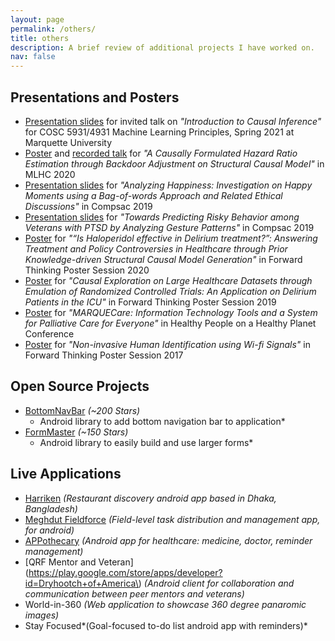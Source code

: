 ```yaml
---
layout: page
permalink: /others/
title: others
description: A brief review of additional projects I have worked on.
nav: false
---
```


## Presentations and Posters

- [Presentation slides](/assets/pdf/causal_inference_invited_talk_spring2021.pdf) for invited talk on *"Introduction to Causal Inference"* for COSC 5931/4931 Machine Learning Principles, Spring 2021 at Marquette University
- [Poster](/assets/pdf/ML4HC_causal_hr_estimation.pdf) and [recorded talk](https://youtu.be/SNuG2SJR-nc) for *"A Causally Formulated Hazard Ratio Estimation through Backdoor Adjustment on Structural Causal Model"* in MLHC 2020
- [Presentation slides](/assets/pdf/compsac_2019_HappyDB.pdf) for *"Analyzing Happiness: Investigation on Happy Moments using a Bag-of-words Approach and Related Ethical Discussions"* in Compsac 2019
- [Presentation slides](/assets/pdf/compsac_2019_ipeer.pdf) for *"Towards Predicting Risky Behavior among Veterans with PTSD by Analyzing Gesture Patterns"* in Compsac 2019
- [Poster](/assets/pdf/forward_thinking_prior_knowledge.pdf) for *"“Is Haloperidol effective in Delirium treatment?”: Answering Treatment and Policy Controversies in Healthcare through Prior Knowledge-driven Structural Causal Model Generation"* in Forward Thinking Poster Session 2020
- [Poster](/assets/pdf/forward_thinking_causal_inference.pdf) for *"Causal Exploration on Large Healthcare Datasets through Emulation of Randomized Controlled Trials: An Application on Delirium Patients in the ICU"* in Forward Thinking Poster Session 2019
- [Poster](/assets/pdf/marquee_care.pdf) for *"MARQUECare: Information Technology Tools and a System for Palliative Care for Everyone"* in Healthy People on a Healthy Planet Conference
- [Poster](/assets/pdf/forward_thinking_wifi.pdf) for *"Non-invasive Human Identification using Wi-fi Signals"* in Forward Thinking Poster Session 2017

## Open Source Projects

- [BottomNavBar](https://github.com/adib2149/BottomNavBar) *(~200 Stars)*
  - Android library to add bottom navigation bar to application*
- [FormMaster](https://github.com/adib2149/FormMaster) *(~150 Stars)*
  - Android library to easily build and use larger forms*

## Live Applications

- [Harriken](https://www.crunchbase.com/organization/harriken) *(Restaurant discovery android app based in Dhaka, Bangladesh)*
- [Meghdut Fieldforce](https://web.archive.org/web/20240312192900/https://futurestartup.com/2016/11/25/meghdut-launches-fieldforce/) *(Field-level task distribution and management app, for android)*
- [APPothecary](https://play.google.com/store/apps/details?id=com.renata_ltd.android) *(Android app for healthcare: medicine, doctor, reminder management)*
- [QRF Mentor and Veteran](https://play.google.com/store/apps/developer?id=Dryhootch+of+America\) *(Android client for collaboration and communication between peer mentors and veterans)*
- World-in-360 *(Web application to showcase 360 degree panaromic images)*
- Stay Focused*(Goal-focused to-do list android app with reminders)*
